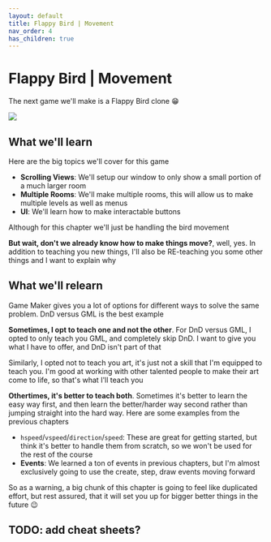 ```yaml
---
layout: default
title: Flappy Bird | Movement
nav_order: 4
has_children: true
---
```


# Flappy Bird | Movement

The next game we'll make is a Flappy Bird clone 😁

![](../../assets/images/pong/flappy_bird.gif)

## What we'll learn

Here are the big topics we'll cover for this game

 * **Scrolling Views**: We'll setup our window to only show a small portion of a much larger room
 * **Multiple Rooms**: We'll make multiple rooms, this will allow us to make multiple levels as well as menus
 * **UI**: We'll learn how to make interactable buttons

 Although for this chapter we'll just be handling the bird movement

 **But wait, don't we already know how to make things move?**, well, yes. In addition to teaching you new things, I'll also be RE-teaching you some other things and I want to explain why

## What we'll relearn

Game Maker gives you a lot of options for different ways to solve the same problem. DnD versus GML is the best example

**Sometimes, I opt to teach one and not the other**. For DnD versus GML, I opted to only teach you GML, and completely skip DnD. I want to give you what I have to offer, and DnD isn't part of that

Similarly, I opted not to teach you art, it's just not a skill that I'm equipped to teach you. I'm good at working with other talented people to make their art come to life, so that's what I'll teach you

**Othertimes, it's better to teach both**. Sometimes it's better to learn the easy way first, and then learn the better/harder way second rather than jumping straight into the hard way. Here are some examples from the previous chapters
 * ``hspeed``/``vspeed``/``direction``/``speed``: These are great for getting started, but think it's better to handle them from scratch, so we won't be used for the rest of the course
 * **Events**: We learned a ton of events in previous chapters, but I'm almost exclusively going to use the create, step, draw events moving forward

 So as a warning, a big chunk of this chapter is going to feel like duplicated effort, but rest assured, that it will set you up for bigger better things in the future 😉

 ## TODO: add cheat sheets?
